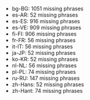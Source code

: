 - bg-BG: 1051 missing phrases
- es-AR: 52 missing phrases
- es-ES: 916 missing phrases
- es-VE: 909 missing phrases
- fi-FI: 906 missing phrases
- fr-FR: 56 missing phrases
- it-IT: 56 missing phrases
- ja-JP: 52 missing phrases
- ko-KR: 52 missing phrases
- nl-NL: 56 missing phrases
- pl-PL: 74 missing phrases
- ru-RU: 147 missing phrases
- zh-Hans: 52 missing phrases
- zh-Hant: 74 missing phrases
